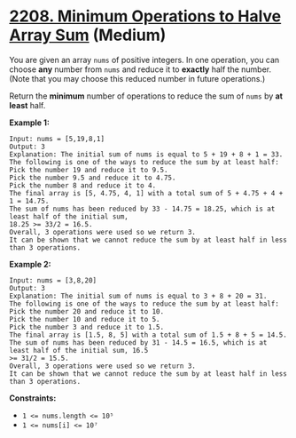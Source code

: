 # [2208. Minimum Operations to Halve Array Sum][link] (Medium)

[link]: https://leetcode.com/problems/minimum-operations-to-halve-array-sum/

You are given an array `nums` of positive integers. In one operation, you can choose **any** number
from `nums` and reduce it to **exactly** half the number. (Note that you may choose this reduced
number in future operations.)

Return the **minimum** number of operations to reduce the sum of  `nums` by **at least** half.

**Example 1:**

```
Input: nums = [5,19,8,1]
Output: 3
Explanation: The initial sum of nums is equal to 5 + 19 + 8 + 1 = 33.
The following is one of the ways to reduce the sum by at least half:
Pick the number 19 and reduce it to 9.5.
Pick the number 9.5 and reduce it to 4.75.
Pick the number 8 and reduce it to 4.
The final array is [5, 4.75, 4, 1] with a total sum of 5 + 4.75 + 4 + 1 = 14.75.
The sum of nums has been reduced by 33 - 14.75 = 18.25, which is at least half of the initial sum,
18.25 >= 33/2 = 16.5.
Overall, 3 operations were used so we return 3.
It can be shown that we cannot reduce the sum by at least half in less than 3 operations.
```

**Example 2:**

```
Input: nums = [3,8,20]
Output: 3
Explanation: The initial sum of nums is equal to 3 + 8 + 20 = 31.
The following is one of the ways to reduce the sum by at least half:
Pick the number 20 and reduce it to 10.
Pick the number 10 and reduce it to 5.
Pick the number 3 and reduce it to 1.5.
The final array is [1.5, 8, 5] with a total sum of 1.5 + 8 + 5 = 14.5.
The sum of nums has been reduced by 31 - 14.5 = 16.5, which is at least half of the initial sum, 16.5
>= 31/2 = 15.5.
Overall, 3 operations were used so we return 3.
It can be shown that we cannot reduce the sum by at least half in less than 3 operations.
```

**Constraints:**

- `1 <= nums.length <= 10⁵`
- `1 <= nums[i] <= 10⁷`
